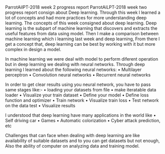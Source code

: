 ParrotAilPT-2018 week 2 progress report
ParrotAiLPT-2018 week two progress report consign about Deep learning.
Through this week l learned a lot of concepts and had more practices for more understanding deep learning.
 The concepts of this week  consigned about deep learning.  Deep learning is the subpart of machine learning that
 discovers and extracts the useful features from data using model.
 Then l make a comparison between machine learning which i learning last week and deep learning, From there 
 l get a concept that, deep learning can be best by working with it but more complex in design a model.


 In machine learning we were deal with model to perform diferent operation but in deep learning we dealing with neural networks. 
 Through deep learning l learned about the following neural networks:
 •  Multilayer perceptron 
 •    Convolution neural networks
 •    Recurrent neural networks
 
In order to get clear results using you neural network, you have to pass same stages like:-
•    loading your datasets from file
•    make iteratable data loader
•    Visualize your train dataset
•    Define your model
•    Define loss function and optimizer
•    Train network
•    Visualize train loss
•    Test network on the data test
•    Visualize results

I understood that deep learning have many applications in the world like 
                •    Self driving car 
                •    Games
                •    Automatic colorization
                •    Cyber attack prediction, etc

  Challenges that can face when dealing with deep learning are like availability of suitable datasets and to you can get datasets 
  but not enough, Also the ability of computer on analyzing data and training model.
